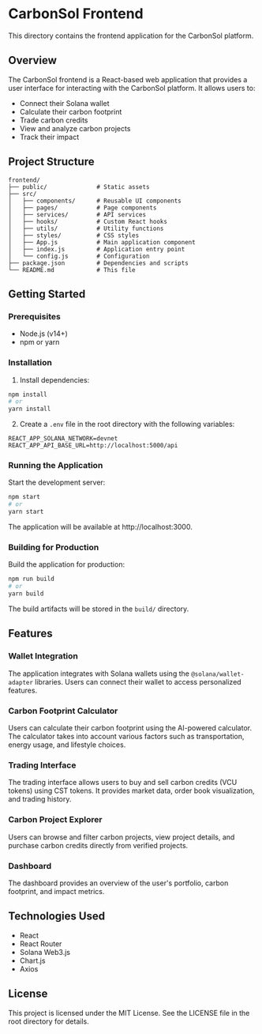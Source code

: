 # CarbonSol Frontend

This directory contains the frontend application for the CarbonSol platform.

## Overview

The CarbonSol frontend is a React-based web application that provides a user interface for interacting with the CarbonSol platform. It allows users to:

- Connect their Solana wallet
- Calculate their carbon footprint
- Trade carbon credits
- View and analyze carbon projects
- Track their impact

## Project Structure

```
frontend/
├── public/              # Static assets
├── src/
│   ├── components/      # Reusable UI components
│   ├── pages/           # Page components
│   ├── services/        # API services
│   ├── hooks/           # Custom React hooks
│   ├── utils/           # Utility functions
│   ├── styles/          # CSS styles
│   ├── App.js           # Main application component
│   ├── index.js         # Application entry point
│   └── config.js        # Configuration
├── package.json         # Dependencies and scripts
└── README.md            # This file
```

## Getting Started

### Prerequisites

- Node.js (v14+)
- npm or yarn

### Installation

1. Install dependencies:

```bash
npm install
# or
yarn install
```

2. Create a `.env` file in the root directory with the following variables:

```
REACT_APP_SOLANA_NETWORK=devnet
REACT_APP_API_BASE_URL=http://localhost:5000/api
```

### Running the Application

Start the development server:

```bash
npm start
# or
yarn start
```

The application will be available at http://localhost:3000.

### Building for Production

Build the application for production:

```bash
npm run build
# or
yarn build
```

The build artifacts will be stored in the `build/` directory.

## Features

### Wallet Integration

The application integrates with Solana wallets using the `@solana/wallet-adapter` libraries. Users can connect their wallet to access personalized features.

### Carbon Footprint Calculator

Users can calculate their carbon footprint using the AI-powered calculator. The calculator takes into account various factors such as transportation, energy usage, and lifestyle choices.

### Trading Interface

The trading interface allows users to buy and sell carbon credits (VCU tokens) using CST tokens. It provides market data, order book visualization, and trading history.

### Carbon Project Explorer

Users can browse and filter carbon projects, view project details, and purchase carbon credits directly from verified projects.

### Dashboard

The dashboard provides an overview of the user's portfolio, carbon footprint, and impact metrics.

## Technologies Used

- React
- React Router
- Solana Web3.js
- Chart.js
- Axios

## License

This project is licensed under the MIT License. See the LICENSE file in the root directory for details. 